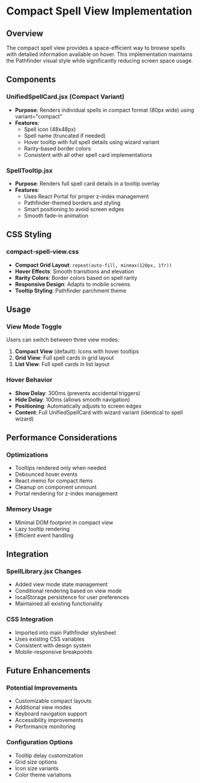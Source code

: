# Compact Spell View Implementation

## Overview
The compact spell view provides a space-efficient way to browse spells with detailed information available on hover. This implementation maintains the Pathfinder visual style while significantly reducing screen space usage.

## Components

### UnifiedSpellCard.jsx (Compact Variant)
- **Purpose**: Renders individual spells in compact format (80px wide) using variant="compact"
- **Features**:
  - Spell icon (48x48px)
  - Spell name (truncated if needed)
  - Hover tooltip with full spell details using wizard variant
  - Rarity-based border colors
  - Consistent with all other spell card implementations

### SpellTooltip.jsx
- **Purpose**: Renders full spell card details in a tooltip overlay
- **Features**:
  - Uses React Portal for proper z-index management
  - Pathfinder-themed borders and styling
  - Smart positioning to avoid screen edges
  - Smooth fade-in animation

## CSS Styling

### compact-spell-view.css
- **Compact Grid Layout**: `repeat(auto-fill, minmax(120px, 1fr))`
- **Hover Effects**: Smooth transitions and elevation
- **Rarity Colors**: Border colors based on spell rarity
- **Responsive Design**: Adapts to mobile screens
- **Tooltip Styling**: Pathfinder parchment theme

## Usage

### View Mode Toggle
Users can switch between three view modes:
1. **Compact View** (default): Icons with hover tooltips
2. **Grid View**: Full spell cards in grid layout
3. **List View**: Full spell cards in list layout

### Hover Behavior
- **Show Delay**: 300ms (prevents accidental triggers)
- **Hide Delay**: 100ms (allows smooth navigation)
- **Positioning**: Automatically adjusts to screen edges
- **Content**: Full UnifiedSpellCard with wizard variant (identical to spell wizard)

## Performance Considerations

### Optimizations
- Tooltips rendered only when needed
- Debounced hover events
- React.memo for compact items
- Cleanup on component unmount
- Portal rendering for z-index management

### Memory Usage
- Minimal DOM footprint in compact view
- Lazy tooltip rendering
- Efficient event handling

## Integration

### SpellLibrary.jsx Changes
- Added view mode state management
- Conditional rendering based on view mode
- localStorage persistence for user preferences
- Maintained all existing functionality

### CSS Integration
- Imported into main Pathfinder stylesheet
- Uses existing CSS variables
- Consistent with design system
- Mobile-responsive breakpoints

## Future Enhancements

### Potential Improvements
- Customizable compact layouts
- Additional view modes
- Keyboard navigation support
- Accessibility improvements
- Performance monitoring

### Configuration Options
- Tooltip delay customization
- Grid size options
- Icon size variants
- Color theme variations
